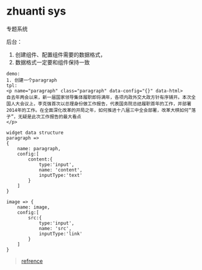zhuanti sys
==============

专题系统

后台：
1. 创建组件、配置组件需要的数据格式，
2. 数据格式一定要和组件保持一致

```
demo:
1. 创建一个paragraph
tpl:
<p name="paragraph" class="paragraph" data-config="{}" data-html>
自去年两会以来，新一届国家领导集体履职即将满年，各项内政外交大政方针有序铺开。本次全国人大会议上，李克强首次以总理身份做工作报告，代表国务院总结履职首年的工作，并部署2014年的工作。在全面深化改革的开局之年，如何推进十八届三中全会部署，改革大棋如何“落子”，无疑是此次工作报告的最大看点
</p>

widget data structure
paragraph =>
{
    name: paragraph,
    config:[
        content:{
            type:'input',
            name: 'content',
            inputType:'text'
        }
    ]
}

image => {
    name: image,
    config:[
        src:{
            type:'input',
            name: 'src',
            inputType:'link'
        }
    ]
}
```
> [refrence](https://github.com/FishBooy/Spec-pages-sys)
